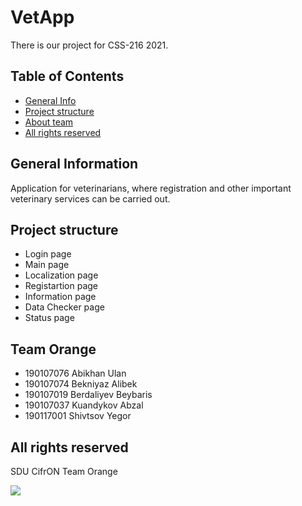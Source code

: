 # VetApp
There is our project for CSS-216 2021. 

## Table of Contents
* [General Info](#general-information)
* [Project structure](#structure)
* [About team](#team-orange)
* [All rights reserved](#all-rights-reserved)

## General Information
Application for veterinarians, where registration and other important veterinary services can be carried out.   

## Project structure
- Login page
- Main page 
- Localization page 
- Registartion page
- Information page
- Data Checker page
- Status page	

## Team Orange
- 190107076 Abikhan Ulan
- 190107074 Bekniyaz Alibek
- 190107019 Berdaliyev Beybaris
- 190107037 Kuandykov Abzal
- 190117001 Shivtsov Yegor


## All rights reserved
SDU CifrON Team Orange

<img src="https://upload.wikimedia.org/wikipedia/commons/4/4f/Copyright-_all_rights_reserved.png">
